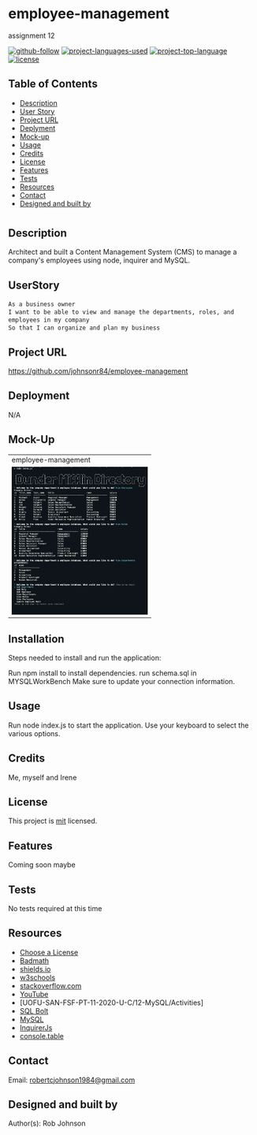 # employee-management
assignment 12

  [![github-follow](https://img.shields.io/github/followers/johnsonr84?label=Follow&logoColor=lightgrey&style=social)](https://github.com/johnsonr84)
  [![project-languages-used](https://img.shields.io/github/languages/count/johnsonr84/readme-generator?color=orange)](https://github.com/johnsonr84/employee-management)
  [![project-top-language](https://img.shields.io/github/languages/top/johnsonr84/readme-generator?color=yellow)](https://github.com/johnsonr84/employee-management)
  [![license](https://img.shields.io/badge/license-mit-brightgreen.svg)](https://choosealicense.com/licenses/mit/)

  ## Table of Contents 
  * [Description](#Description)
  * [User Story](#UserStory)
  * [Project URL](#Project-URL)
  * [Deplyment](#Deployment)
  * [Mock-up](#Mock-up)
  * [Usage](#Usage)
  * [Credits](#Credits)
  * [License](#License)
  * [Features](#Features)
  * [Tests](#Tests)
  * [Resources](#Resources)
  * [Contact](#Contact)
  * [Designed and built by](#Designed-and-built-by)
  #
  
  ## Description 
  Architect and built a Content Management System (CMS) to manage a company's employees using node, inquirer and MySQL.

  ## UserStory 
  ```
  As a business owner
  I want to be able to view and manage the departments, roles, and employees in my company
  So that I can organize and plan my business
  ```

  ## Project URL
  https://github.com/johnsonr84/employee-management

  ## Deployment
  N/A

  ## Mock-Up
  <table>
  <tr>
    <td>employee-management</td>
  </tr>
  <tr>
    <td><img src="assets/img/emp-directory-demo.png" height=300 alt="screenshot of employee-management directory"></td>
  </tr>
  </table>

  ## Installation 
  Steps needed to install and run the application:

  Run npm install to install dependencies. run schema.sql in MYSQLWorkBench Make sure to update your connection information.

  ## Usage 
  Run node index.js to start the application. Use your keyboard to select the various options.

  ## Credits 
  Me, myself and Irene 

  ## License 
  This project is [mit](https://choosealicense.com/licenses/mit/) licensed.

  ## Features
  Coming soon maybe 

  ## Tests
  No tests required at this time 

  ## Resources
  * [Choose a License](https://choosealicense.com/)
  * [Badmath](https://img.shields.io/github/languages/top/nielsenjared/badmath)
  * [shields.io](https://shields.io/)
  * [w3schools](https://www.w3schools.com/)
  * [stackoverflow.com](https://stackoverflow.com/)
  * [YouTube](https://www.youtube.com/)
  * [UOFU-SAN-FSF-PT-11-2020-U-C/12-MySQL/Activities]
  * [SQL Bolt](https://sqlbolt.com/)
  * [MySQL](https://www.npmjs.com/package/mysql)
  * [InquirerJs](https://www.npmjs.com/package/inquirer/v/0.2.3)
  * [console.table](https://www.npmjs.com/package/console.table)

  ## Contact
  Email: robertcjohnson1984@gmail.com 

  ## Designed and built by
  Author(s): Rob Johnson  
